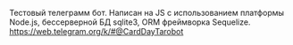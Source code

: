 Тестовый телеграмм бот.
Написан на JS c использованием платформы Node.js, бессерверной БД sqlite3, ORM фреймворка Sequelize.
https://web.telegram.org/k/#@CardDayTarobot
